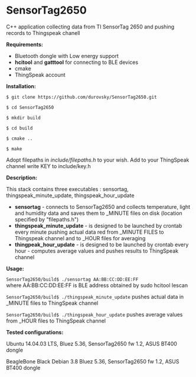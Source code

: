 # SensorTag2650
C++ application collecting data from TI SensorTag 2650 and pushing records to Thingspeak chanell

**Requirements:**
* Bluetooth dongle with Low energy support
* **hcitool** and **gatttool** for connecting to BLE devices
* cmake
* ThingSpeak account

**Installation:**

`$ git clone https://github.com/durovsky/SensorTag2650.git`

`$ cd SensorTag2650`

`$ mkdir build`

`$ cd build`

`$ cmake ..`

`$ make`

Adopt filepaths in *include/filepaths.h* to your wish. 
Add to your ThingSpeak channel write KEY to include/key.h

**Description:**

This stack contains three executables : sensortag, thingspeak_minute_update, thingspeak_hour_update

* **sensortag** - connects to SensorTag2650 and collects temperature, light and humidity data and saves them to _MINUTE files on disk (location specified by "filepaths.h")
* **thingspeak_minute_update** - is designed to be launched by crontab every minute pushing actual data red from _MINUTE FILES to Thingspeak channel and to _HOUR files for averaging
* **thingpeak_hour_update** - is designed to be launched by crontab every hour - computes average values and pushes results to ThingSpeak channel

**Usage:**

`SensorTag2650/build$ ./sensortag AA:BB:CC:DD:EE:FF`  
where AA:BB:CC:DD:EE:FF is BLE address obtained by sudo hcitool lescan

`SensorTag2650/build$ ./thingspeak_minute_update` 
pushes actual data in _MINUTE files to ThingSpeak channel

`SensorTag2650/build$ ./thingspeak_hour_update` 
pushes average values from _HOUR files to ThingSpeak channel

**Tested configurations:**

Ubuntu 14.04.03 LTS, Bluez 5.36, SensorTag2650 fw 1.2, ASUS BT400 dongle

BeagleBone Black Debian 3.8 Bluez 5.36, SensorTag2650 fw 1.2, ASUS BT400 dongle


